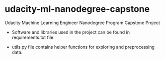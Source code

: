 # udacity-ml-nanodegree-capstone
Udacity Machine Learning Engineer Nanodegree Program Capstone Project

* Software and libraries used in the project can be found in requirements.txt file.

* utils.py file contains helper functions for exploring and preprocessing data.
